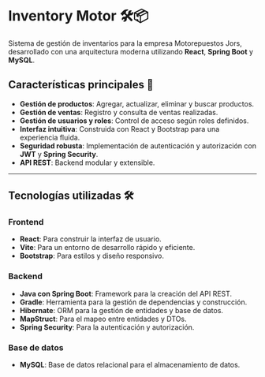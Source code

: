# **Inventory Motor** 🛠️📦

Sistema de gestión de inventarios para la empresa Motorepuestos Jors, desarrollado con una arquitectura moderna utilizando **React**, **Spring Boot** y **MySQL**.

## **Características principales** 🚀

- **Gestión de productos**: Agregar, actualizar, eliminar y buscar productos.
- **Gestión de ventas**: Registro y consulta de ventas realizadas.
- **Gestión de usuarios y roles**: Control de acceso según roles definidos.
- **Interfaz intuitiva**: Construida con React y Bootstrap para una experiencia fluida.
- **Seguridad robusta**: Implementación de autenticación y autorización con **JWT** y **Spring Security**.
- **API REST**: Backend modular y extensible.

---

## **Tecnologías utilizadas** 🛠️

### **Frontend**
- **React**: Para construir la interfaz de usuario.
- **Vite**: Para un entorno de desarrollo rápido y eficiente.
- **Bootstrap**: Para estilos y diseño responsivo.

### **Backend**
- **Java con Spring Boot**: Framework para la creación del API REST.
- **Gradle**: Herramienta para la gestión de dependencias y construcción.
- **Hibernate**: ORM para la gestión de entidades y base de datos.
- **MapStruct**: Para el mapeo entre entidades y DTOs.
- **Spring Security**: Para la autenticación y autorización.

### **Base de datos**
- **MySQL**: Base de datos relacional para el almacenamiento de datos.


